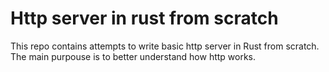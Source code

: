 # Http server in rust from scratch

This repo contains attempts to write basic http server in Rust from scratch.
The main purpouse is to better understand how http works.
